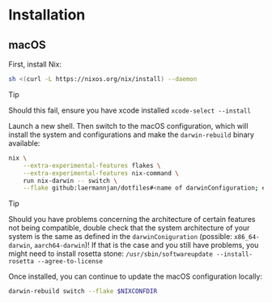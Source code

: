 # Installation

## macOS

First, install Nix:

```bash
sh <(curl -L https://nixos.org/nix/install) --daemon
```

> [!TIP]
> Should this fail, ensure you have xcode installed `xcode-select --install`

Launch a new shell. Then switch to the macOS configuration, which will install the system and configurations and make the
`darwin-rebuild` binary available:

```bash
nix \
    --extra-experimental-features flakes \
    --extra-experimental-features nix-command \
    run nix-darwin -- switch \
    --flake github:laermannjan/dotfiles#<name of darwinConfiguration; e.g. `work`>
```

> [!TIP]
>
> Should you have problems concerning the architecture of certain features not being compatible, double check that the system
> architecture of your system is the same as defined in the `darwinConiguration` (possible: `x86_64-darwin`, `aarch64-darwin`)!
> If that is the case and you still have problems, you might need to install rosetta stone:
> `/usr/sbin/softwareupdate --install-rosetta --agree-to-license`

Once installed, you can continue to update the macOS configuration locally:

```bash
darwin-rebuild switch --flake $NIXCONFDIR
```
